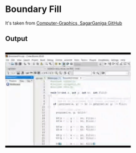 # Boundary Fill

It's taken from [Computer-Graphics, SagarGaniga GitHub](https://github.com/SagarGaniga/computer-graphics)


## Output

```bash

```

<!-- ![step1](https://github.com/actionanand/cppGraphicsExamples/blob/main/assets/gif/boundary_fill.gif) -->
![step1](https://raw.githubusercontent.com/actionanand/cppGraphicsExamples/main/assets/gif/boundary_fill.gif)

